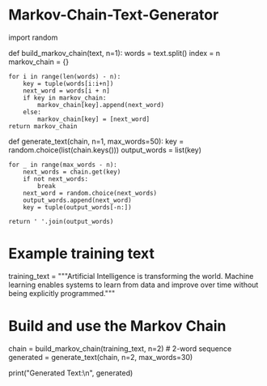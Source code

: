 # Markov-Chain-Text-Generator 
import random

def build_markov_chain(text, n=1):
    words = text.split()
    index = n
    markov_chain = {}

    for i in range(len(words) - n):
        key = tuple(words[i:i+n])
        next_word = words[i + n]
        if key in markov_chain:
            markov_chain[key].append(next_word)
        else:
            markov_chain[key] = [next_word]
    return markov_chain

def generate_text(chain, n=1, max_words=50):
    key = random.choice(list(chain.keys()))
    output_words = list(key)

    for _ in range(max_words - n):
        next_words = chain.get(key)
        if not next_words:
            break
        next_word = random.choice(next_words)
        output_words.append(next_word)
        key = tuple(output_words[-n:])
    
    return ' '.join(output_words)

# Example training text
training_text = """Artificial Intelligence is transforming the world. 
Machine learning enables systems to learn from data and improve over time without being explicitly programmed."""

# Build and use the Markov Chain
chain = build_markov_chain(training_text, n=2)  # 2-word sequence
generated = generate_text(chain, n=2, max_words=30)

print("Generated Text:\n", generated)
